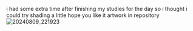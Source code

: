 i had some extra time after finishing my studies for the day so i thought i could try shading a little
hope you like it
artwork in repository 
![20240809_221923](https://github.com/user-attachments/assets/358c3622-0b69-4780-932b-ba422d703320)
